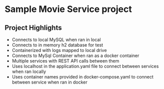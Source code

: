 # Sample Movie Service project

## Project Highlights
* Connects to local MySQL when ran in local
* Connects to in memory h2 database for test
* Containerized with logs mapped to local drive
* Connects to MySql Container when ran as a docker container
* Multiple services with REST API calls between them
* Uses localhost in the application.yaml file to connect between services when ran locally
* Uses container names provided in docker-compose.yaml to connect between service when ran in docker